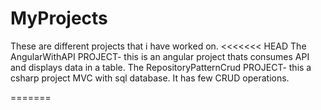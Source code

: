 # MyProjects
These are different projects that i have worked on.
<<<<<<< HEAD
The AngularWithAPI PROJECT- this is an angular project thats consumes API and displays data in a table.
The RepositoryPatternCrud PROJECT- this a csharp project MVC with sql database. It has few CRUD operations.

=======


 

